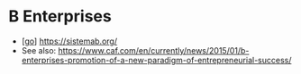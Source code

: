 # B Enterprises

- [[go]] https://sistemab.org/
- See also: https://www.caf.com/en/currently/news/2015/01/b-enterprises-promotion-of-a-new-paradigm-of-entrepreneurial-success/


[//begin]: # "Autogenerated link references for markdown compatibility"
[go]: go "Go"
[//end]: # "Autogenerated link references"